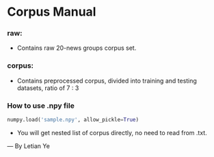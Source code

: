 # Corpus Manual

### raw:

- Contains raw 20-news groups corpus set.

### corpus:

- Contains preprocessed corpus, divided into training and testing datasets, ratio of 7 : 3

### How to use .npy file

```python
numpy.load('sample.npy', allow_pickle=True)
```

- You will get nested list of corpus directly, no need to read from .txt.



— By Letian Ye